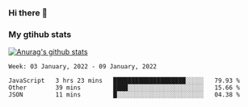 ### Hi there 👋

### My gtihub stats

[![Anurag's github stats](https://github-readme-stats.vercel.app/api?username=gaozhidong)](https://github.com/gaozhidong/github-readme-stats)

<!--START_SECTION:waka-->
```text
Week: 03 January, 2022 - 09 January, 2022

JavaScript   3 hrs 23 mins   ████████████████████░░░░░   79.93 % 
Other        39 mins         ████░░░░░░░░░░░░░░░░░░░░░   15.66 % 
JSON         11 mins         █░░░░░░░░░░░░░░░░░░░░░░░░   04.38 % 
```
<!--END_SECTION:waka-->